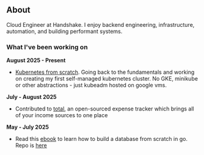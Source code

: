 ## About
Cloud Engineer at Handshake. I enjoy backend engineering, infrastructure, automation, and building performant systems. 

### What I've been working on

**August 2025 - Present**
* [Kubernetes from scratch](https://github.com/ccrawford4/kubeadm-example). Going back to the fundamentals and working on creating my first self-managed kubernetes cluster. No GKE, minikube or other abstractions - just kubeadm hosted on google vms.

**July - August 2025**
* Contributed to [total](https://github.com/edwardshturman/total), an open-sourced expense tracker which brings all of your income sources to one place

**May - July 2025**
* Read this [ebook](https://build-your-own.org/database/) to learn how to build a database from scratch in go. Repo is [here](https://github.com/ccrawford4/custom-db)
